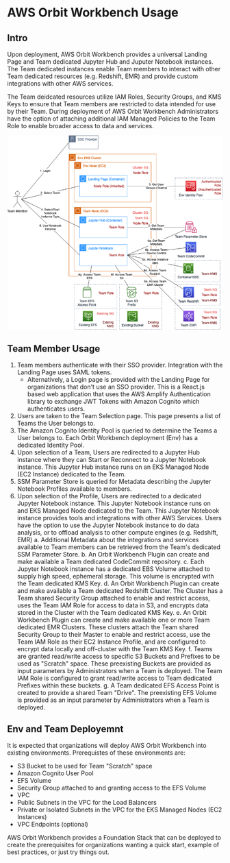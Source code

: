 # AWS Orbit Workbench Usage

## Intro
Upon deployment, AWS Orbit Workbench provides a universal Landing Page and Team dedicated Jupyter Hub and Juputer Notebook instances. The Team dedicated instances enable Team members to interact with other Team dedicated resources (e.g. Redshift, EMR) and provide custom integrations with other AWS services.

The Team deidcated resources utilize IAM Roles, Security Groups, and KMS Keys to ensure that Team members are restricted to data intended for use by their Team. During deployment of AWS Orbit Workbench Administrators have the option of attaching additional IAM Managed Policies to the Team Role to enable broader access to data and services. 

![Usage workflow image](diagrams/orbit_notebook_usage.png)

## Team Member Usage
1. Team members authenticate with their SSO provider. Integration with the Landing Page uses SAML tokens.
   - Alternatively, a Login page is provided with the Landing Page for organizations that don't use an SSO provider. This is a React.js based web application that uses the AWS Amplify Authentication library to exchange JWT Tokens with Amazon Cognito which authenticates users.
2. Users are taken to the Team Selection page. This page presents a list of Teams the User belongs to.
3. The Amazon Cognito Identity Pool is queried to determine the Teams a User belongs to. Each Orbit Workbench deployment (Env) has a dedicated Identity Pool.
4. Upon selection of a Team, Users are redirected to a Jupyter Hub instance where they can Start or Reconnect to a Jupyter Notebook instance. This Jupyter Hub instance runs on an EKS Managed Node (EC2 Instance) dedicated to the Team.
5. SSM Parameter Store is queried for Metadata describing the Jupyter Notebook Profiles available to members. 
6. Upon selection of the Profile, Users are redirected to a dedicated Jupyter Notebook instance. This Jupyter Notebook instance runs on and EKS Managed Node dedicated to the Team. This Jupyter Notebook instance provides tools and integrations with other AWS Services. Users have the option to use the Jupyter Notebook instance to do data analysis, or to offload analysis to other compute engines (e.g. Redshift, EMR)
    a. Additional Metadata about the integrations and services available to Team members can be retrieved from the Team's dedicated SSM Parameter Store.
    b. An Orbit Workbench Plugin can create and make available a Team dedicated CodeCommit repository.
    c. Each Jupyter Notebook instance has a dedicated EBS Volume attached to supply high speed, ephemeral storage. This volume is encrypted with the Team dedicated KMS Key.
    d. An Orbit Workbench Plugin can create and make available a Team dedicated Redshift Cluster. The Cluster has a Team shared Security Group attached to enable and restrict access, uses the Team IAM Role for access to data in S3, and encrypts data stored in the Cluster with the Team dedicated KMS Key.
    e. An Orbit Workbench Plugin can create and make available one or more Team dedicated EMR Clusters. These clusters attach the Team shared Security Group to their Master to enable and restrict access, use the Team IAM Role as their EC2 Instance Profile, and are configured to encrypt data locally and off-cluster with the Team KMS Key.
    f. Teams are granted read/write access to specific S3 Buckets and Prefixes to be used as "Scratch" space. These preexisting Buckets are provided as input parameters by Administrators when a Team is deployed. The Team IAM Role is configured to grant read/write access to Team dedicated Prefixes within these buckets.
    g. A Team dedicated EFS Access Point is created to provide a shared Team "Drive". The preexisting EFS Volume is provided as an input parameter by Administrators when a Team is deployed. 

## Env and Team Deployemnt
It is expected that organizations will deploy AWS Orbit Workbench into existing environments. Prerequistes of these environments are: 
- S3 Bucket to be used for Team "Scratch" space
- Amazon Cognito User Pool
- EFS Volume 
- Security Group attached to and granting access to the EFS Volume
- VPC
- Public Subnets in the VPC for the Load Balancers
- Private or Isolated Subnets in the VPC for the EKS Managed Nodes (EC2 Instances)
- VPC Endpoints (optional)

AWS Orbit Workbench provides a Foundation Stack that can be deployed to create the prerequisites for organizations wanting a quick start, example of best practices, or just try things out.

